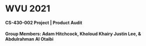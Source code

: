 <h1>WVU 2021 </h1>
<h4>CS-430-002 Project | Product Audit </h4>
<h4>Group Members: Adam Hitchcock, Kholoud Khairy Justin Lee, & Abdulrahman Al Otaibi </h4>